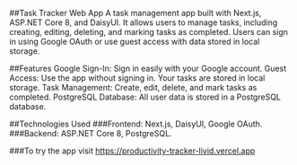 ##Task Tracker Web App
A task management app built with Next.js, ASP.NET Core 8, and DaisyUI. It allows users to manage tasks, including creating, editing, deleting, and marking tasks as completed. Users can sign in using Google OAuth or use guest access with data stored in local storage.

##Features
Google Sign-In: Sign in easily with your Google account.
Guest Access: Use the app without signing in. Your tasks are stored in local storage.
Task Management: Create, edit, delete, and mark tasks as completed.
PostgreSQL Database: All user data is stored in a PostgreSQL database.

##Technologies Used
###Frontend: Next.js, DaisyUI, Google OAuth.
###Backend: ASP.NET Core 8, PostgreSQL.

###To try the app visit https://productivity-tracker-livid.vercel.app
